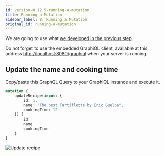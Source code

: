 ```yaml
---
id: version-0.12.5-running-a-mutation
title: Running a Mutation
sidebar_label: 8. Running a Mutation
original_id: running-a-mutation
---
```


We are going to use what [we developed in the previous step](./write-your-mutation-resolvers.md).

Do not forget to use the embedded GraphiQL client, available at this address [http://localhost:8080/graphiql](http://localhost:8080/graphiql) when your server is running.

## Update the name and cooking time

Copy/paste this GraphQL Query to your GraphiQL instance and execute it.

```graphql
mutation {
    updateRecipe(input: {
        id: 1,
        name: "The best Tartiflette by Eric Guelpa",
        cookingTime: 12
    }) {
        id
        name
        cookingTime
    }
}
```

![Update recipe](/docs/assets/update-recipe.png)
